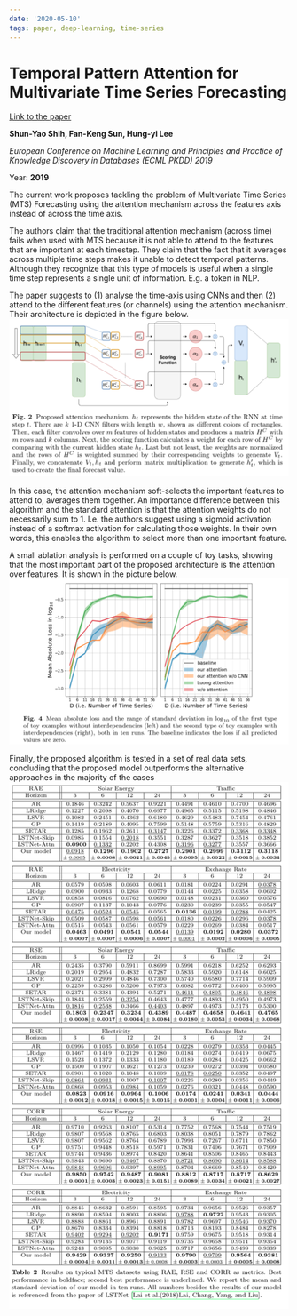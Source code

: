 ```yaml
---
date: '2020-05-10'
tags: paper, deep-learning, time-series
---
```

# Temporal Pattern Attention for Multivariate Time Series Forecasting

[Link to the paper](https://arxiv.org/abs/1809.04206)

**Shun-Yao Shih, Fan-Keng Sun, Hung-yi Lee**

*European Conference on Machine Learning and Principles and Practice of Knowledge Discovery in Databases (ECML PKDD) 2019*

Year: **2019**


The current work proposes tackling the problem of Multivariate Time Series (MTS) Forecasting using the attention mechanism across the features axis instead of across the time axis.

The authors claim that the traditional attention mechanism (across time) fails when used with MTS because it is not able to attend to the features that are important at each timestep. They claim that the fact that it averages across multiple time steps makes it unable to detect temporal patterns. Although they recognize that this type of models is useful when a single time step represents a single unit of information. E.g. a token in NLP.

The paper suggests to (1) analyse the time-axis using CNNs and then (2) attend to the different features (or channels) using the attention mechanism. Their architecture is depicted in the figure below.
![](assets/shunyao2019/architecture.png)

In this case, the attention mechanism soft-selects the important features to attend to, averages them together. An importance difference between this algorithm and the standard attention is that the attention weights do not necessarily sum to 1. I.e. the authors suggest using a sigmoid activation instead of a softmax activation for calculating those weights. In their own words, this enables the algorithm to select more than one important feature.

A small ablation analysis is performed on a couple of toy tasks, showing that the most important part of the proposed architecture is the attention over features. It is shown in the picture below.
![](assets/shunyao2019/ablation-study.png)

Finally, the proposed algorithm is tested in a set of real data sets, concluding that the proposed model outperforms the alternative approaches in the majority of the cases
![](assets/shunyao2019/results.png)
